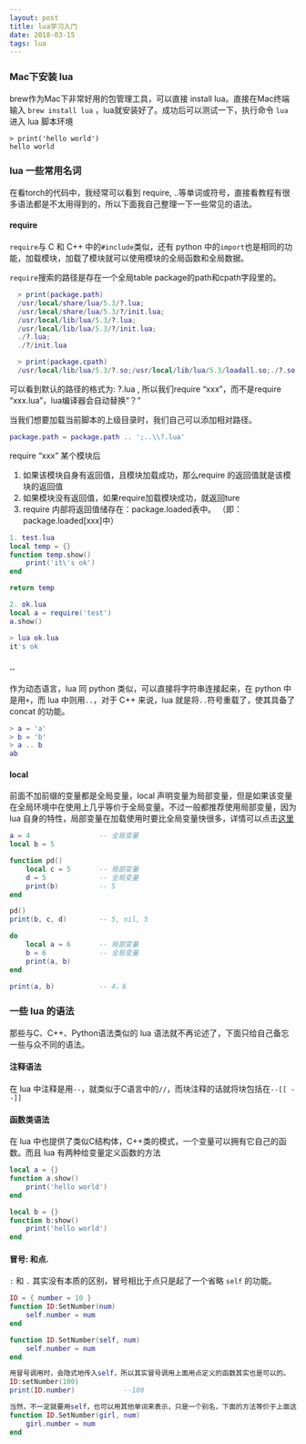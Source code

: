 ```yaml
---
layout: post
title: lua学习入门
date: 2018-03-15
tags: lua
---
```


### Mac下安装 lua

brew作为Mac下非常好用的包管理工具，可以直接 install lua。直接在Mac终端输入 `brew install lua` ，lua就安装好了。成功后可以测试一下，执行命令 `lua` 进入 lua 脚本环境

`> print('hello world')`  
`hello world`

### lua 一些常用名词
在看torch的代码中，我经常可以看到 require, ..等单词或符号，直接看教程有很多语法都是不太用得到的，所以下面我自己整理一下一些常见的语法。

#### require

`require`与 C 和 C++ 中的`#include`类似，还有 python 中的`import`也是相同的功能，加载模块，加载了模块就可以使用模块的全局函数和全局数据。

`require`搜索的路径是存在一个全局table package的path和cpath字段里的。

```lua
  > print(package.path)
  /usr/local/share/lua/5.3/?.lua;  
  /usr/local/share/lua/5.3/?/init.lua;  
  /usr/local/lib/lua/5.3/?.lua;  
  /usr/local/lib/lua/5.3/?/init.lua;  
  ./?.lua;  
  ./?/init.lua  

  > print(package.cpath)
  /usr/local/lib/lua/5.3/?.so;/usr/local/lib/lua/5.3/loadall.so;./?.so
```

可以看到默认的路径的格式为: ?.lua , 所以我们require “xxx”，而不是require “xxx.lua”，lua编译器会自动替换“？”  

当我们想要加载当前脚本的上级目录时，我们自己可以添加相对路径。

```lua
package.path = package.path .. ';..\\?.lua'
```

require “xxx” 某个模块后

1. 如果该模块自身有返回值，且模块加载成功，那么require 的返回值就是该模块的返回值 
2. 如果模块没有返回值，如果require加载模块成功，就返回ture 
3. require 内部将返回值储存在：package.loaded表中。 
（即：package.loaded[xxx]中）

```lua
1. test.lua
local temp = {}
function temp.show()
    print('it\'s ok')
end

return temp

2. ok.lua
local a = require('test')
a.show()

> lua ok.lua
it's ok
```


#### ..

作为动态语言，lua 同 python 类似，可以直接将字符串连接起来，在 python 中是用`+`，而 lua 中则用`..`，对于 C++ 来说，lua 就是将`..`符号重载了，使其具备了 concat 的功能。

```lua
> a = 'a'
> b = 'b'
> a .. b
ab
```

#### local

前面不加前缀的变量都是全局变量，local 声明变量为局部变量，但是如果该变量在全局环境中在使用上几乎等价于全局变量。不过一般都推荐使用局部变量，因为 lua 自身的特性，局部变量在加载使用时要比全局变量快很多，详情可以点击[这里](http://lua-users.org/wiki/OptimisingUsingLocalVariables)

```lua
a = 4                 -- 全局变量
local b = 5           

function pd()
    local c = 5       -- 局部变量
    d = 5             -- 全局变量
    print(b)          -- 5
end

pd()
print(b, c, d)        -- 5, nil, 5

do
    local a = 6       -- 局部变量
    b = 6             -- 全局变量
    print(a, b)
end

print(a, b)           -- 4，6
```

### 一些 lua 的语法

那些与C、C++、Python语法类似的 lua 语法就不再论述了，下面只给自己备忘一些与众不同的语法。

#### 注释语法

在 lua 中注释是用`--`，就类似于C语言中的`//`，而块注释的话就将块包括在`--[[ --]]`

#### 函数类语法

在 lua 中也提供了类似C结构体，C++类的模式，一个变量可以拥有它自己的函数。而且 lua 有两种给变量定义函数的方法

```lua
local a = {}
function a.show()
    print('hello world')
end

local b = {}
function b:show()
    print('hello world')
end
```

#### 冒号: 和点.

`:` 和 `.` 其实没有本质的区别，冒号相比于点只是起了一个省略 `self` 的功能。

```lua
ID = { number = 10 }
function ID:SetNumber(num)
    self.number = num
end

function ID.SetNumber(self, num)
    self.number = num
end

用冒号调用时，会隐式地传入self，所以其实冒号调用上面用点定义的函数其实也是可以的。
ID:setNumber(100)
print(ID.number)            --100

当然，不一定就要用self，也可以用其他单词来表示，只是一个别名，下面的方法等价于上面这种方法。
function ID.SetNumber(girl, num)
    girl.number = num
end
```